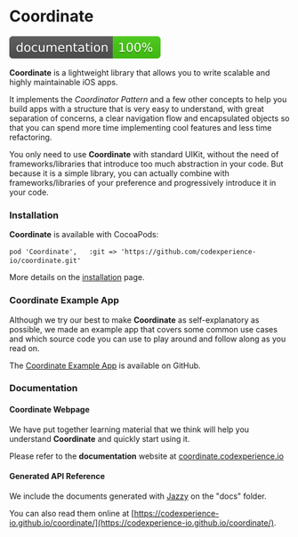 # Coordinate

![Documentation Status](docs/badge.svg)

**Coordinate** is a lightweight library that allows you to write scalable and highly maintainable iOS apps.

It implements the _Coordinator Pattern_ and a few other concepts to help you build apps with a structure that is very easy to understand, with great separation of concerns, a clear navigation flow and encapsulated objects so that you can spend more time implementing cool features and less time refactoring.

You only need to use **Coordinate** with standard UIKit, without the need of frameworks/libraries that introduce too much abstraction in your code.
But because it is a simple library, you can actually combine with frameworks/libraries of your preference and progressively introduce it in your code.

### Installation

**Coordinate** is available with CocoaPods:

```
pod 'Coordinate', 	:git => 'https://github.com/codexperience-io/coordinate.git'
```

More details on the [installation](../installation) page.

### Coordinate Example App

Although we try our best to make **Coordinate** as self-explanatory as possible, we made an example app that covers some common use cases and which source code you can use to play around and follow along as you read on.

The [Coordinate Example App](https://github.com/codexperience-io/coordinate-example-app) is available on GitHub.

### Documentation 

#### Coordinate Webpage

We have put together learning material that we think will help you understand **Coordinate** and quickly start using it.

Please refer to the **documentation** website at [coordinate.codexperience.io](https://coordinate.codexperience.io)

#### Generated API Reference

We include the documents generated with [Jazzy](https://github.com/realm/jazzy) on the "docs" folder.

You can also read them online at [https://codexperience-io.github.io/coordinate/](https://codexperience-io.github.io/coordinate/).